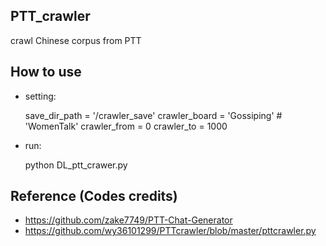 ## PTT_crawler
crawl Chinese corpus from PTT

## How to use

* setting:  
    
    save_dir_path = '/crawler_save'
    crawler_board = 'Gossiping' # 'WomenTalk'
    crawler_from = 0
    crawler_to = 1000 
    
* run:  
    
    python DL_ptt_crawer.py
    

## Reference (Codes credits)
* https://github.com/zake7749/PTT-Chat-Generator
* https://github.com/wy36101299/PTTcrawler/blob/master/pttcrawler.py